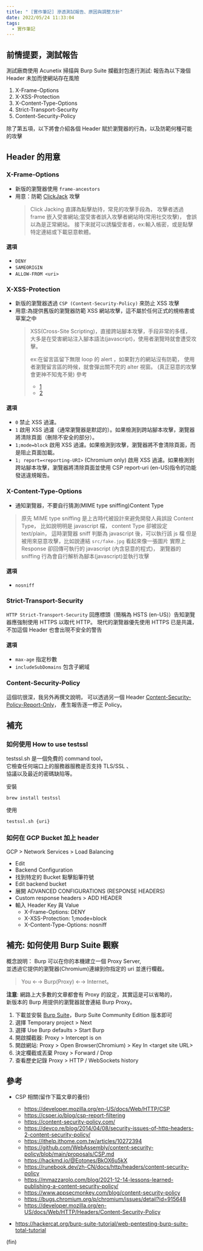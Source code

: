 ```yaml
---
title: " [實作筆記] 滲透測試報告、原因與調整方針"
date: 2022/05/24 11:33:04
tags:
  - 實作筆記
---
```


## 前情提要，測試報告

測試廠商使用 Acunetix 掃描與 Burp Suite 攔截封包進行測試:
報告為以下幾個 Header 未加而使網站存在風險

1. X-Frame-Options
2. X-XSS-Protection
3. X-Content-Type-Options
4. Strict-Transport-Security
5. Content-Security-Policy

除了第五項，以下將會介紹各個 Header 賦於瀏覽器的行為，以及防範何種可能的攻擊

## Header 的用意

### X-Frame-Options

- 新版的瀏覽器使用 `frame-ancestors`
- 用意：防範 [ClickJack](https://developer.mozilla.org/en-US/docs/Web/Security/Types_of_attacks#click-jacking) 攻擊
  > Click Jacking 直譯為點擊劫持，常見的攻擊手段為，
  > 攻擊者透過 frame 嵌入受害網站;當受害者誤入攻擊者網站時(常用社交攻擊)，
  > 會誤以為是正常網站。
  > 接下來就可以誘騙受害者，ex:輸入帳密，或是點擊特定連結或下載惡意軟體。

#### 選項

- `DENY`
- `SAMEORIGIN`
- `ALLOW-FROM <uri>`

### X-XSS-Protection

- 新版的瀏覽器透過 `CSP (Content-Security-Policy)` 來防止 XSS 攻擊
- 用意:為提供舊版的瀏覽器防範 XSS 網站攻擊，這不屬於任何正式的規格書或草案之中
  > XSS(Cross-Site Scripting)，直接跨站腳本攻擊，手段非常的多樣，
  > 大多是在受害網站注入腳本語法(javascript)，使用者瀏覽時就會遭受攻擊。
  >
  > ex:在留言區留下無限 loop 的 alert ，如果對方的網站沒有防範，
  > 使用者瀏覽留言區的時候，就會彈出關不完的 alter 視窗。
  > (真正惡意的攻擊會更神不知鬼不覺)
  > 參考
  >
  > - [1](https://tech-blog.cymetrics.io/posts/huli/xss-attack-and-defense/)
  > - [2](https://tech-blog.cymetrics.io/posts/jo/zerobased-cross-site-scripting/)

#### 選項

- `0`
  禁止 XSS 過濾。
- `1`
  啟用 XSS 過濾（通常瀏覽器是默認的）。如果檢測到跨站腳本攻擊，瀏覽器將清除頁面（刪除不安全的部分）。
- `1;mode=block`
  啟用 XSS 過濾。如果檢測到攻擊，瀏覽器將不會清除頁面，而是阻止頁面加載。
- `1; report=<reporting-URI>` (Chromium only)
  啟用 XSS 過濾。如果檢測到跨站腳本攻擊，瀏覽器將清除頁面並使用 CSP report-uri (en-US)指令的功能發送違規報告。

### X-Content-Type-Options

- 通知瀏覽器，不要自行猜測(MIME type sniffing)Content Type

> 原先 MIME type sniffing 是上古時代被設計來避免開發人員誤設 Content Type，
> 比如說明明是 javascript 檔， content Type 卻被設定 text/plain，
> 這時瀏覽器 sniff 判斷為 javascript 後，可以執行該 js 檔
> 但是被用來惡意攻擊，比如說連結 `src/fake.jpg` 看起來像一張圖片
> 實際上 Response 卻回傳可執行的 javascript (內含惡意的程式)，
> 瀏覽器的 sniffing 行為會自行解析為腳本(javascript)並執行攻擊

#### 選項

- `nosniff`

### Strict-Transport-Security

`HTTP Strict-Transport-Security` 回應標頭（簡稱為 HSTS (en-US)）告知瀏覽器應強制使用 HTTPS 以取代 HTTP。
現代的瀏覽器優先使用 HTTPS 已是共識，不加這個 Header 也會出現不安全的警告

#### 選項

- `max-age` 指定秒數
- `includeSubDomains` 包含子網域

### Content-Security-Policy

這個坑很深，我另外再撰文說明，
可以透過另一個 Header [Content-Security-Policy-Report-Only](https://developer.mozilla.org/en-US/docs/Web/HTTP/Headers/Content-Security-Policy-Report-Only)，
產生報告逐一修正 Policy。

## 補充

### 如何使用 How to use testssl

testssl.sh 是一個免費的 command tool，  
它檢查任何端口上的服務器服務是否支持 TLS/SSL 、  
協議以及最近的密碼缺陷等。

安裝

```shell
brew install testssl
```

使用

```shell
testssl.sh {uri}
```

### 如何在 GCP Bucket 加上 header

GCP > Network Services > Load Balancing

- Edit
- Backend Configuration
- 找到特定的 Bucket 點擊鉛筆符號
- Edit backend bucket
- 展開 ADVANCED CONFIGURATIONS (RESPONSE HEADERS)
- Custom response headers > ADD HEADER
- 輸入 Header Key 與 Value
  - X-Frame-Options: DENY
  - X-XSS-Protection: 1;mode=block
  - X-Content-Type-Options: nosniff

## 補充: 如何使用 Burp Suite 觀察

概念說明：
Burp 可以在你的本機建立一個 Proxy Server,  
並透過它提供的瀏覽器(Chromium)連線到你指定的 uri 並進行欄截。

> You ←→ Burp(Proxy) ←→ Internet。

**注意**: 網路上大多數的文章都會有 Proxy 的設定，其實這是可以省略的，  
新版本的 Burp 用提供的瀏覽器就會連結 Burp Proxy。

1. 下載並安裝 [Burp Suite](https://portswigger.net/burp/communitydownload)，Burp Suite Community Edition 版本即可
2. 選擇 Temporary project > Next
3. 選擇 Use Burp defaults > Start Burp
4. 開啟攔截器: Proxy > Intercept is on
5. 開啟網站: Proxy > Open Browser(Chromium) > Key In \<target site URL\>
6. 決定欄截或丟棄 Proxy > Forward / Drop
7. 查看歷史記錄 Proxy > HTTP / WebSockets history

## 參考

- CSP 相關(留作下篇文章的養份)

  - <https://developer.mozilla.org/en-US/docs/Web/HTTP/CSP>
  - <https://csper.io/blog/csp-report-filtering>
  - <https://content-security-policy.com/>
  - <https://devco.re/blog/2014/04/08/security-issues-of-http-headers-2-content-security-policy/>
  - <https://ithelp.ithome.com.tw/articles/10272394>
  - <https://github.com/WebAssembly/content-security-policy/blob/main/proposals/CSP.md>
  - <https://hackmd.io/@Eotones/BkOX6u5kX>
  - <https://runebook.dev/zh-CN/docs/http/headers/content-security-policy>
  - <https://mmazzarolo.com/blog/2021-12-14-lessons-learned-publishing-a-content-security-policy/>
  - <https://www.appsecmonkey.com/blog/content-security-policy>
  - <https://bugs.chromium.org/p/chromium/issues/detail?id=915648>
  - <https://developer.mozilla.org/en-US/docs/Web/HTTP/Headers/Content-Security-Policy>

- <https://hackercat.org/burp-suite-tutorial/web-pentesting-burp-suite-total-tutorial>

(fin)
